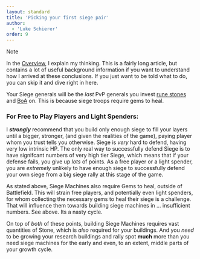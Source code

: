 ```yaml
---
layout: standard
title: 'Picking your first siege pair'
author:
  - 'Luke Schierer'
order: 9
---
```


> [!NOTE]
> In the [Overview], I explain my thinking. This is a fairly long article, but
> contains a lot of useful background information if you want to understand how
> I arrived at these conclusions. If you just want to be told what to do, you
> can skip it and dive right in here.

[Overview]: /Generals/overview

Your Siege generals will be the _last_ PvP generals you invest [rune stones]
and [BoA] on. This is because siege troops require gems to heal.

[rune stones]: /Reference/Glossary#rune_stones
[BoA]: /Reference/Glossary#boa

### For Free to Play Players and Light Spenders:

I _**strongly**_ recommend that you build only enough siege to fill your layers until a bigger, stronger, (and given the realities of the game), paying player whom you trust tells you otherwise.  Siege is *very* hard to defend, having very low intrinsic HP.  The only real way to successfully defend Siege is to have signifcant numbers of very high tier Siege, which means that if your defense fails, you give up *lots* of points.  As a free player or a light spender, you are *extremely* unlikely to have enough siege to successfully defend your own siege from a big siege rally at this stage of the game.

As stated above, Siege Machines also require Gems to heal, outside of Battlefield.  This will strain free players, and potentially even light spenders,
for whom collecting the necessary gems to heal their siege is a challenge.  That will influence them towards building siege machines in ... insufficient numbers.  See above. Its a nasty cycle.

On top of *both* of these points, building Siege Machines requires vast quantities of Stone, which is *also* required for your buildings.  And you *need* to be growing your research buildings and rally spot **much** more than you need siege machines for the early and even, to an extent, middle parts of your growth cycle.
